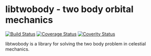 libtwobody - two body orbital mechanics
====

[![Build Status](https://travis-ci.org/rikusalminen/twobody.svg?branch=master)](https://travis-ci.org/rikusalminen/twobody)
[![Coverage Status](https://coveralls.io/repos/rikusalminen/twobody/badge.svg?branch=master&service=github)](https://coveralls.io/github/rikusalminen/twobody?branch=master)
[![Coverity Status](https://scan.coverity.com/projects/6810/badge.svg)](https://scan.coverity.com/projects/rikusalminen-twobody)

libtwobody is a library for solving the two body problem in celestial
mechanics.
